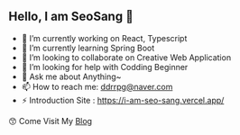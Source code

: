 ## Hello, I am SeoSang  👋

   
   
- 🔭 I’m currently working on React, Typescript
- 🌱 I’m currently learning Spring Boot
- 👯 I’m looking to collaborate on Creative Web Application
- 🤔 I’m looking for help with Codding Beginner
- 💬 Ask me about Anything~
- 📫 How to reach me: ddrrpg@naver.com
- ⚡ Introduction Site : https://i-am-seo-sang.vercel.app/

😙 Come Visit My [Blog](http://programming119.tistory.com)


